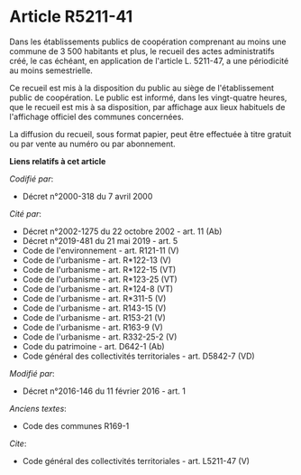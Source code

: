 # Article R5211-41

Dans les établissements publics de coopération comprenant au moins une commune de 3 500 habitants et plus, le recueil des
actes administratifs créé, le cas échéant, en application de l'article L. 5211-47, a une périodicité au moins semestrielle. 

Ce recueil est mis à la disposition du public au siège de l'établissement public de coopération. Le public est informé, dans
les vingt-quatre heures, que le recueil est mis à sa disposition, par affichage aux lieux habituels de l'affichage officiel
des communes concernées. 

La diffusion du recueil, sous format papier, peut être effectuée à titre gratuit ou par vente au numéro ou par abonnement.

**Liens relatifs à cet article**

_Codifié par_:

  - Décret n°2000-318 du 7 avril 2000

_Cité par_:

  - Décret n°2002-1275 du 22 octobre 2002 - art. 11 (Ab)
  - Décret n°2019-481 du 21 mai 2019 - art. 5
  - Code de l'environnement - art. R121-11 (V)
  - Code de l'urbanisme - art. R*122-13 (V)
  - Code de l'urbanisme - art. R*122-15 (VT)
  - Code de l'urbanisme - art. R*123-25 (VT)
  - Code de l'urbanisme - art. R*124-8 (VT)
  - Code de l'urbanisme - art. R*311-5 (V)
  - Code de l'urbanisme - art. R143-15 (V)
  - Code de l'urbanisme - art. R153-21 (V)
  - Code de l'urbanisme - art. R163-9 (V)
  - Code de l'urbanisme - art. R332-25-2 (V)
  - Code du patrimoine - art. D642-1 (Ab)
  - Code général des collectivités territoriales - art. D5842-7 (VD)

_Modifié par_:

  - Décret n°2016-146 du 11 février 2016 - art. 1

_Anciens textes_:

  - Code des communes R169-1

_Cite_:

  - Code général des collectivités territoriales - art. L5211-47 (V)
